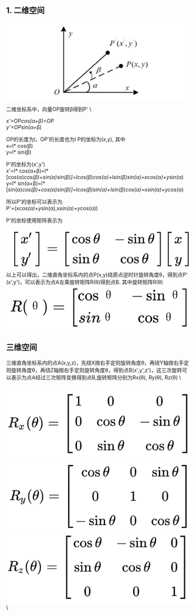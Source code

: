 
## 1. 二维空间
![图一](../Resources/2d_rotation.png)

二维坐标系中，向量OP旋转β得到P' \

x'=OP*cos(α+β)=OP \
y'=OP*sin(α+β)

OP的长度为l，OP'的长度也为l
P的坐标为(x,y), 其中\
x=l* cos(β)\
y=l* sin(β)

P'的坐标为(x',y') \
x'=l* cos(α+β)=l*[cos(α)*cos(β)+sin(α)*sin(β)]=l*cos(β)*cos(α)+l*sin(β)*sin(α)=x*cos(α)+y*sin(α)
\
y=l* sin(α+β)=l*[sin(α)*cos(β)+cos(α)*sin(β)]=l*cos(β)*sin(α)+l*sin(β)*cos(α)=x*sin(α)+y*cos(α)

所以P'的坐标可以表示为\
P'=(x*cos(α)+y*sin(α),x*sin(α)+y*cos(α))

P'的坐标使用矩阵表示为 \
![图一](../Resources/2d_mat.png) \
以上可以得出，二维直角坐标系内的点P(x,y)绕原点逆时针旋转角度θ，得到点P' (x',y')，可以表示为点A左乘旋转矩阵R(θ)得到点B.
其中旋转矩阵R(θ) \
![图一](../Resources/R_theta.png)


## 三维空间
三维直角坐标系内的点A(x,y,z)，先绕X按右手定则旋转角度θ，再绕Y轴按右手定则旋转角度θ，再绕Z轴按右手定则旋转角度θ，得到点B(x',y',z')，这三次旋转可以表示为点A经过三次矩阵变换得到点B,旋转矩阵分别为Rx(θ), Ry(θ), Rz(θ) \

![图一](../Resources/Rx_theta.png) \
![图一](../Resources/Ry_theta.png) \
![图一](../Resources/Rz_theta.png) \


